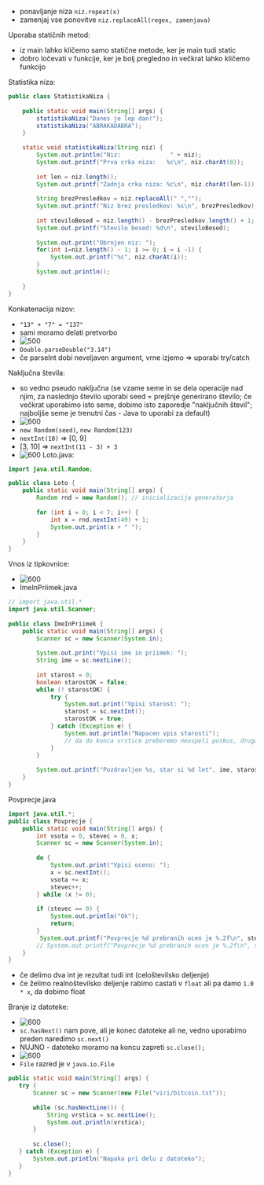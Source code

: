 - ponavljanje niza `niz.repeat(x)`
- zamenjaj vse ponovitve `niz.replaceAll(regex, zamenjava)`

Uporaba statičnih metod:
- iz main lahko kličemo samo statične metode, ker je main tudi static
- dobro ločevati v funkcije, ker je bolj pregledno in večkrat lahko kličemo funkcijo

Statistika niza:
```java
public class StatistikaNiza {  
  
    public static void main(String[] args) {  
        statistikaNiza("Danes je lep dan!");
        statistikaNiza("ABRAKADABRA");
    }  
  
    static void statistikaNiza(String niz) {  
        System.out.println("Niz:              " + niz);  
        System.out.printf("Prva crka niza:   %c\n", niz.charAt(0));  
  
        int len = niz.length();  
        System.out.printf("Zadnja crka niza: %c\n", niz.charAt(len-1));  
  
        String brezPresledkov = niz.replaceAll(" ","");  
        System.out.printf("Niz brez presledkov: %s\n", brezPresledkov);  
  
        int steviloBesed = niz.length() - brezPresledkov.length() + 1;  
        System.out.printf("Stevilo besed: %d\n", steviloBesed);  
  
        System.out.print("Obrnjen niz: ");  
        for(int i=niz.length() - 1; i >= 0; i = i -1) {  
            System.out.printf("%c", niz.charAt(i));  
        }  
        System.out.println();  
  
    }  
}
```

Konkatenacija nizov:
- `"13" + "7" = "137"`
- sami moramo delati pretvorbo
- ![500](Pasted%20image%2020240313085819.png)
- `Double.parseDouble("3.14")`
-  če parseInt dobi neveljaven argument, vrne izjemo => uporabi try/catch

Naključna števila:
- so vedno pseudo naključna (se vzame seme in se dela operacije nad njim, za naslednjo število uporabi seed = prejšnje generirano število; če večkrat uporabimo isto seme, dobimo isto zaporedje "naključnih števil"; najboljše seme je trenutni čas - Java to  uporabi za default)
- ![600](Pasted%20image%2020240313091632.png)
- `new Random(seed)`, `new Random(123)`
- `nextInt(10)` => \[0, 9\]
- \[3, 10\] => `nextInt(11 - 3) + 3`
- ![600](Pasted%20image%2020240313094145.png)
Loto.java:
```java
import java.util.Random;

public class Loto {  
    public static void main(String[] args) {  
        Random rnd = new Random(); // inicializacija generatorja  
  
        for (int i = 0; i < 7; i++) {  
            int x = rnd.nextInt(49) + 1;  
            System.out.print(x + " ");  
        }  
    }  
}
```

Vnos iz tipkovnice:
- ![600](Pasted%20image%2020240313100543.png)
- ImeInPriimek.java
```java
// import java.util.*  
import java.util.Scanner;  
  
public class ImeInPriimek {  
    public static void main(String[] args) {  
        Scanner sc = new Scanner(System.in);  
  
        System.out.print("Vpisi ime in priimek: ");  
        String ime = sc.nextLine();  
  
        int starost = 0;  
        boolean starostOK = false;  
        while (! starostOK) {  
            try {  
                System.out.print("Vpisi starost: ");  
                starost = sc.nextInt();  
                starostOK = true;  
            } catch (Exception e) {  
                System.out.println("Napacen vpis starosti");  
                // da do konca vrstice preberemo neuspeli poskus, drugace se zacikla, ker vedno bere do tega \n, ki je ostal v bufferju                sc.nextLine();  
            }  
        }  
  
        System.out.printf("Pozdravljen %s, star si %d let", ime, starost);  
    }  
}
```

Povprecje.java
```java
import java.util.*;  
public class Povprecje {  
    public static void main(String[] args) {  
        int vsota = 0, stevec = 0, x;  
        Scanner sc = new Scanner(System.in);  
  
        do {  
            System.out.print("Vpisi oceno: ");  
            x = sc.nextInt();  
            vsota += x;  
            stevec++;  
        } while (x != 0);  
  
        if (stevec == 0) {  
            System.out.println("Ok");  
            return;  
        }  
         System.out.printf("Povprecje %d prebranih ocen je %.2f\n", stevec, 1.0 * vsota / stevec);  
        // System.out.printf("Povprecje %d prebranih ocen je %.2f\n", stevec, 1.0 * vsota / stevec);  
    }  
}
```

- če delimo dva int je rezultat tudi int (celoštevilsko deljenje)
- če želimo realnoštevilsko deljenje rabimo castati v `float` ali pa damo `1.0 * x`, da dobimo float

Branje iz datoteke:
- ![600](Pasted%20image%2020240313104828.png)
- `sc.hasNext()` nam pove, ali je konec datoteke ali ne, vedno uporabimo preden naredimo `sc.next()`
- NUJNO - datoteko moramo na koncu zapreti `sc.close();`
- ![600](Pasted%20image%2020240313104939.png)
- `File` razred je v `java.io.File`
 ```java
public static void main(String[] args) {  
    try {  
        Scanner sc = new Scanner(new File("viri/bitcoin.txt"));  
  
        while (sc.hasNextLine()) {  
            String vrstica = sc.nextLine();  
            System.out.println(vrstica);  
        }  
  
        sc.close();  
    } catch (Exception e) {  
        System.out.println("Napaka pri delu z datoteko");  
    }  
}
```